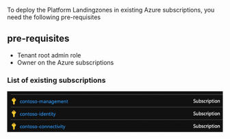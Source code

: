 To deploy the Platform Landingzones in existing Azure subscriptions, you need the following pre-requisites

## pre-requisites

- Tenant root admin role
- Owner on the Azure subscriptions

### List of existing subscriptions

![Gitter](../imgs/existing-subscriptions.png)

